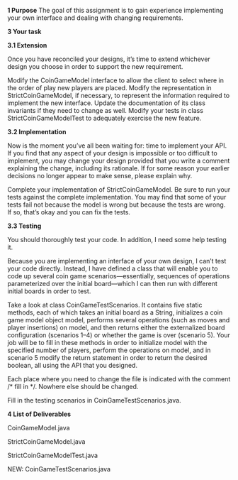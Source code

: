 <b>1 Purpose</b>
The goal of this assignment is to gain experience implementing your own interface and dealing with changing requirements.

<b>3 Your task</b>

<b>3.1 Extension</b>

Once you have reconciled your designs, it’s time to extend whichever design you choose in order to support the new requirement.

Modify the CoinGameModel interface to allow the client to select where in the order of play new players are placed.
Modify the representation in StrictCoinGameModel, if necessary, to represent the information required to implement the new interface. Update the documentation of its class invariants if they need to change as well.
Modify your tests in class StrictCoinGameModelTest to adequately exercise the new feature.

<b>3.2 Implementation</b>

Now is the moment you’ve all been waiting for: time to implement your API. If you find that any aspect of your design is impossible or too difficult to implement, you may change your design provided that you write a comment explaining the change, including its rationale. If for some reason your earlier decisions no longer appear to make sense, please explain why.

Complete your implementation of StrictCoinGameModel.
Be sure to run your tests against the complete implementation. You may find that some of your tests fail not because the model is wrong but because the tests are wrong. If so, that’s okay and you can fix the tests.

<b>3.3 Testing</b>

You should thoroughly test your code. In addition, I need some help testing it.

Because you are implementing an interface of your own design, I can’t test your code directly. Instead, I have defined a class that will enable you to code up several coin game scenarios—essentially, sequences of operations parameterized over the initial board—which I can then run with different initial boards in order to test.

Take a look at class CoinGameTestScenarios. It contains five static methods, each of which takes an initial board as a String, initializes a coin game model object model, performs several operations (such as moves and player insertions) on model, and then returns either the externalized board configuration (scenarios 1–4) or whether the game is over (scenario 5). Your job will be to fill in these methods in order to initialize model with the specified number of players, perform the operations on model, and in scenario 5 modify the return statement in order to return the desired boolean, all using the API that you designed.

Each place where you need to change the file is indicated with the comment /* fill in */. Nowhere else should be changed.

Fill in the testing scenarios in CoinGameTestScenarios.java.

<b>4 List of Deliverables</b>

  CoinGameModel.java

  StrictCoinGameModel.java

  StrictCoinGameModelTest.java

  NEW: CoinGameTestScenarios.java
